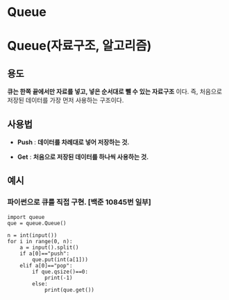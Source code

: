 # Queue


# Queue(자료구조, 알고리즘) 

## 용도
**큐는 한쪽 끝에서만 자료를 넣고, 넣은 순서대로 뺄 수 있는 자료구조** 이다.
즉, 처음으로 저장된 데이터를 가장 먼저 사용하는 구조이다.

## 사용법

- **Push**
: **데이터를 차례대로 넣어 저장하는 것.** 

- **Get**
: **처음으로 저장된 데이터를 하나씩 사용하는 것.** 

## 예시 
### 파이썬으로 큐를 직접 구현. [백준 10845번 일부]
```    
import queue
que = queue.Queue()

n = int(input())
for i in range(0, n):
    a = input().split()
    if a[0]=="push":
        que.put(int(a[1]))
    elif a[0]=="pop":
        if que.qsize()==0:
            print(-1)
        else:
            print(que.get())
```
